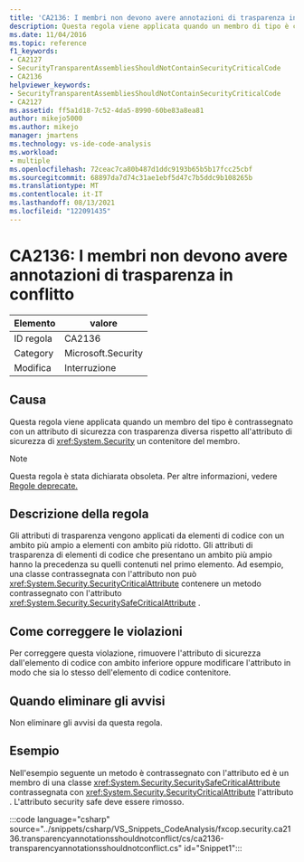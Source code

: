 ```yaml
---
title: 'CA2136: I membri non devono avere annotazioni di trasparenza in conflitto'
description: Questa regola viene applicata quando un membro di tipo è contrassegnato con un attributo di sicurezza System.Security con trasparenza diversa rispetto all'attributo di sicurezza di un contenitore del membro.
ms.date: 11/04/2016
ms.topic: reference
f1_keywords:
- CA2127
- SecurityTransparentAssembliesShouldNotContainSecurityCriticalCode
- CA2136
helpviewer_keywords:
- SecurityTransparentAssembliesShouldNotContainSecurityCriticalCode
- CA2127
ms.assetid: ff5a1d18-7c52-4da5-8990-60be83a8ea81
author: mikejo5000
ms.author: mikejo
manager: jmartens
ms.technology: vs-ide-code-analysis
ms.workload:
- multiple
ms.openlocfilehash: 72ceac7ca80b487d1ddc9193b65b5b17fcc25cbf
ms.sourcegitcommit: 68897da7d74c31ae1ebf5d47c7b5ddc9b108265b
ms.translationtype: MT
ms.contentlocale: it-IT
ms.lasthandoff: 08/13/2021
ms.locfileid: "122091435"
---
```

# <a name="ca2136-members-should-not-have-conflicting-transparency-annotations"></a>CA2136: I membri non devono avere annotazioni di trasparenza in conflitto

|Elemento|valore|
|-|-|
|ID regola|CA2136|
|Category|Microsoft.Security|
|Modifica|Interruzione|

## <a name="cause"></a>Causa
Questa regola viene applicata quando un membro del tipo è contrassegnato con un attributo di sicurezza con trasparenza diversa rispetto all'attributo di sicurezza di <xref:System.Security> un contenitore del membro.

> [!NOTE]
> Questa regola è stata dichiarata obsoleta. Per altre informazioni, vedere [Regole deprecate.](fxcop-unported-deprecated-rules.md)

## <a name="rule-description"></a>Descrizione della regola
Gli attributi di trasparenza vengono applicati da elementi di codice con un ambito più ampio a elementi con ambito più ridotto. Gli attributi di trasparenza di elementi di codice che presentano un ambito più ampio hanno la precedenza su quelli contenuti nel primo elemento. Ad esempio, una classe contrassegnata con l'attributo non può <xref:System.Security.SecurityCriticalAttribute> contenere un metodo contrassegnato con l'attributo <xref:System.Security.SecuritySafeCriticalAttribute> .

## <a name="how-to-fix-violations"></a>Come correggere le violazioni
Per correggere questa violazione, rimuovere l'attributo di sicurezza dall'elemento di codice con ambito inferiore oppure modificare l'attributo in modo che sia lo stesso dell'elemento di codice contenitore.

## <a name="when-to-suppress-warnings"></a>Quando eliminare gli avvisi
Non eliminare gli avvisi da questa regola.

## <a name="example"></a>Esempio
Nell'esempio seguente un metodo è contrassegnato con l'attributo ed è un membro di una classe <xref:System.Security.SecuritySafeCriticalAttribute> contrassegnata con <xref:System.Security.SecurityCriticalAttribute> l'attributo . L'attributo security safe deve essere rimosso.

:::code language="csharp" source="../snippets/csharp/VS_Snippets_CodeAnalysis/fxcop.security.ca2136.transparencyannotationsshouldnotconflict/cs/ca2136-transparencyannotationsshouldnotconflict.cs" id="Snippet1":::
